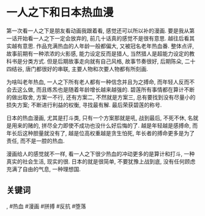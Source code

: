 # 一人之下和日本热血漫

第一次看一人之下是朋友看动画我跟着看, 感觉还可以所以补的漫画. 要是我从第一话开始看一人之下一定会放弃的, 前几十话真的感觉不是很有意思. 越往后看其实越有意思. 作品充满热血的人年龄一般都偏大, 又被冠名老年热血番. 整体点评, 故事前期有一种浓浓的火影感, 能力设定反而是猎人, 当然猎人是超能力设定的教科书是分类方式. 但是后期故事走向就有自己风格, 故事节奏很好, 后期陈朵, 二十四结谷, 唐门都很好的串联, 主要人物和次要人物都有所刻画.

为啥叫老年热血, 一人之下所有老人都有一种信念并且为之搏命, 而年轻人反而不会去这么做, 而且练炁也是随着年龄增长越来越强的. 碧莲所有事情都在算计不断的做出取舍, 方案一不行, 还有方案二, 不然就是方案三, 总有要找到没有尽量小的损失方案; 不断进行利益的权衡, 寻找最有解. 最后荣获碧莲的称号.

日本的热血漫画, 尤其是打斗类, 只有一个方案那就是吼, 战到最后, 不死不休, 名就是用来的赌的, 拼尽全力即使不成功也没什么好后悔的了. 越是年轻越是感搏命, 而年长后这种胆量就没有了, 越是位高权重越是贪生怕死, 年长者的搏命更多是为了责任, 而不是一腔的热血.

漫画给人的感觉就不一样, 看一人之下很少热血的冲动更多的是算计和打斗, 一种真实的社会生活, 现实的很. 日本的就是很简单, 不要犹豫上战到底, 没有任何顾虑充满了自由的气息, 一种理想国.

## 关键词
, #热血 #漫画 #拼搏 #反抗 #堕落
